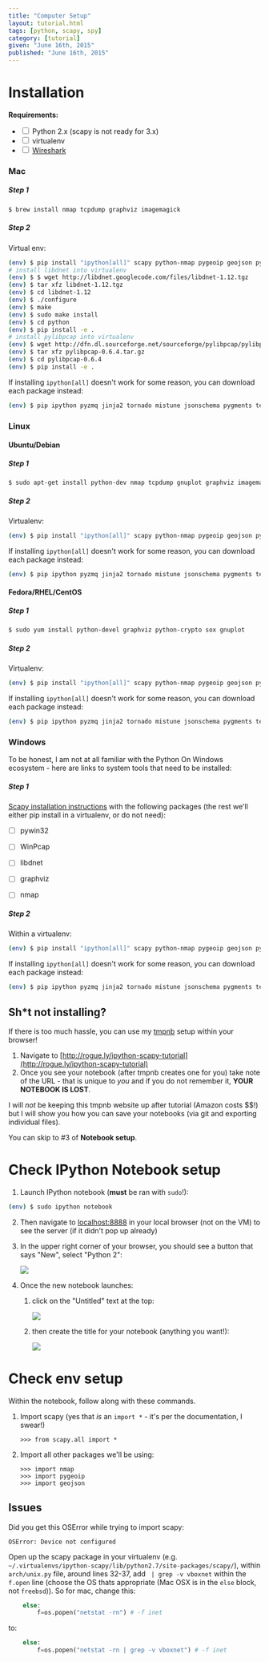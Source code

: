 ```yaml
---
title: "Computer Setup"
layout: tutorial.html
tags: [python, scapy, spy]
category: [tutorial]
given: "June 16th, 2015"
published: "June 16th, 2015"
---
```



# Installation

**Requirements:**

* <input type="checkbox"></input> Python 2.x  (scapy is not ready for 3.x)
* <input type="checkbox"></input> virtualenv
* <input type="checkbox"></input> <a href="https://www.wireshark.org/download.html">Wireshark</a>


### Mac

##### Step 1

```bash
$ brew install nmap tcpdump graphviz imagemagick
```

##### Step 2

Virtual env:

```bash
(env) $ pip install "ipython[all]" scapy python-nmap pygeoip geojson pycrypto pypcap
# install libdnet into virtualenv
(env) $ $ wget http://libdnet.googlecode.com/files/libdnet-1.12.tgz
(env) $ tar xfz libdnet-1.12.tgz
(env) $ cd libdnet-1.12
(env) $ ./configure
(env) $ make
(env) $ sudo make install
(env) $ cd python
(env) $ pip install -e .
# install pylibpcap into virtualenv
(env) $ wget http://dfn.dl.sourceforge.net/sourceforge/pylibpcap/pylibpcap-0.6.4.tar.gz
(env) $ tar xfz pylibpcap-0.6.4.tar.gz
(env) $ cd pylibpcap-0.6.4
(env) $ pip install -e .
```

If installing `ipython[all]` doesn't work for some reason, you can download each package instead:

```bash
(env) $ pip ipython pyzmq jinja2 tornado mistune jsonschema pygments terminado functools32
```

### Linux

#### Ubuntu/Debian

##### Step 1

```bash
$ sudo apt-get install python-dev nmap tcpdump gnuplot graphviz imagemagick libpcap libdnet
```

##### Step 2

Virtualenv:

```bash
(env) $ pip install "ipython[all]" scapy python-nmap pygeoip geojson pycrypto pypcap
```

If installing `ipython[all]` doesn't work for some reason, you can download each package instead:

```bash
(env) $ pip ipython pyzmq jinja2 tornado mistune jsonschema pygments terminado functools32
```

#### Fedora/RHEL/CentOS

##### Step 1

```bash
$ sudo yum install python-devel graphviz python-crypto sox gnuplot
```

##### Step 2

Virtualenv:

```bash
(env) $ pip install "ipython[all]" scapy python-nmap pygeoip geojson pycrypto pypcap
```

If installing `ipython[all]` doesn't work for some reason, you can download each package instead:

```bash
(env) $ pip ipython pyzmq jinja2 tornado mistune jsonschema pygments terminado functools32
```

### Windows

To be honest, I am not at all familiar with the Python On Windows ecosystem - here are links to system tools that need to be installed:

##### Step 1

[Scapy installation instructions](http://www.secdev.org/projects/scapy/doc/installation.html#windows) with the following packages (the rest we'll either pip install in a virtualenv, or do not need):

* [ ] pywin32
* [ ] WinPcap
* [ ] libdnet
* [ ] graphviz
* [ ] nmap


##### Step 2

Within a virtualenv:

```bash
(env) $ pip install "ipython[all]" scapy python-nmap pygeoip geojson pycrypto pypcap
```

If installing `ipython[all]` doesn't work for some reason, you can download each package instead:

```bash
(env) $ pip ipython pyzmq jinja2 tornado mistune jsonschema pygments terminado functools32
```

## Sh*t not installing?

If there is too much hassle, you can use my [tmpnb](https://github.com/jupyter/tmpnb) setup within your browser!

1. Navigate to [http://rogue.ly/ipython-scapy-tutorial](http://rogue.ly/ipython-scapy-tutorial)
2. Once you see your notebook (after tmpnb creates one for you) take note of the URL - that is unique to *you* and if you do not remember it, **YOUR NOTEBOOK IS LOST**.

I will *not* be keeping this tmpnb website up after tutorial (Amazon costs $$!) but I will show you how you can save your notebooks (via git and exporting individual files).

You can skip to #3 of **Notebook setup**.



# Check IPython Notebook setup

1. Launch IPython notebook (**must** be ran with `sudo`!):

```bash
(env) $ sudo ipython notebook
```

2. Then navigate to [localhost:8888](http://localhost:8888) in your local browser (not on the VM) to see the server (if it didn't pop up already)
3. In the upper right corner of your browser, you should see a button that says "New", select "Python 2":

	<img src="{{ get_asset('images/spytutorial/screenshot1.png') }}" class="img-responsive img-rounded center-block"/>

4. Once the new notebook launches:

	1. click on the "Untitled" text at the top:

		<img src="{{ get_asset('images/spytutorial/screenshot2.png') }}" class="img-responsive img-rounded center-block"/>

	2.  then create the title for your notebook (anything you want!):

		<img src="{{ get_asset('images/spytutorial/screenshot3.png') }}" class="img-responsive img-rounded center-block"/>


# Check env setup

Within the notebook, follow along with these commands.


1. Import scapy (yes that _is_ an `import *` - it's per the documentation, I swear!)

	```pycon
	>>> from scapy.all import *
	```

2. Import all other packages we'll be using:

	```pycon
	>>> import nmap
	>>> import pygeoip
	>>> import geojson
	```

## Issues
Did you get this OSError while trying to import scapy:


	OSError: Device not configured

Open up the scapy package in your virtualenv (e.g. `~/.virtualenvs/ipython-scapy/lib/python2.7/site-packages/scapy/`), within `arch/unix.py` file, around lines 32-37, add ` | grep -v vboxnet` within the `f.open` line (choose the OS thats appropriate (Mac OSX is in the `else` block, not `freebsd`)).  So for mac, change this:

```python
	else:
		f=os.popen("netstat -rn") # -f inet
```

to:

```python
	else:
		f=os.popen("netstat -rn | grep -v vboxnet") # -f inet
```
